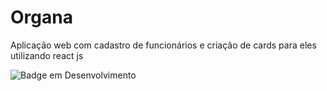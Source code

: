 # Organa

Aplicação web com cadastro de funcionários e criação de cards para eles utilizando react js

![Badge em Desenvolvimento](http://img.shields.io/static/v1?label=STATUS&message=EM%20DESENVOLVIMENTO&color=GREEN&style=for-the-badge)
